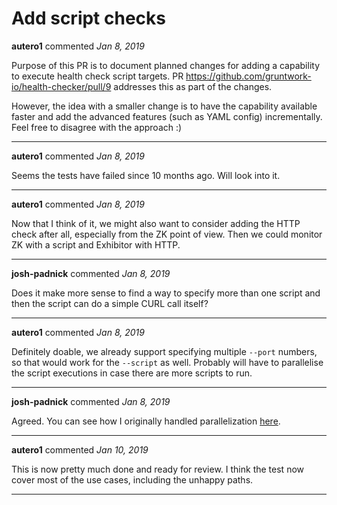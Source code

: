 # Add script checks

**autero1** commented *Jan 8, 2019*

Purpose of this PR is to document planned changes for adding a capability to execute health check script targets. PR https://github.com/gruntwork-io/health-checker/pull/9 addresses this as part of the changes. 

However, the idea with a smaller change is to have the capability available faster and add the advanced features (such as YAML config) incrementally. Feel free to disagree with the approach :)
<br />
***


**autero1** commented *Jan 8, 2019*

Seems the tests have failed since 10 months ago. Will look into it.
***

**autero1** commented *Jan 8, 2019*

Now that I think of it, we might also want to consider adding the HTTP check after all, especially from the ZK point of view. Then we could monitor ZK with a script and Exhibitor with HTTP.
***

**josh-padnick** commented *Jan 8, 2019*

Does it make more sense to find a way to specify more than one script and then the script can do a simple CURL call itself? 
***

**autero1** commented *Jan 8, 2019*

Definitely doable, we already support specifying multiple `--port` numbers, so that would work for the `--script` as well. Probably will have to parallelise the script executions in case there are more scripts to run.
***

**josh-padnick** commented *Jan 8, 2019*

Agreed. You can see how I originally handled parallelization [here](https://github.com/gruntwork-io/health-checker/blob/master/server/server.go#L44-L57).
***

**autero1** commented *Jan 10, 2019*

This is now pretty much done and ready for review. I think the test now cover most of the use cases, including the unhappy paths.
***


